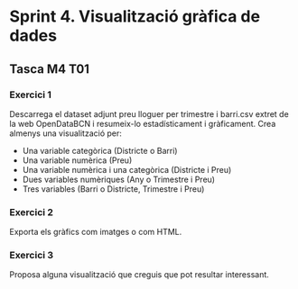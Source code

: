 # Sprint 4. Visualització gràfica de dades

## Tasca M4 T01

### Exercici 1
Descarrega el dataset adjunt preu lloguer per trimestre i barri.csv extret de la web OpenDataBCN i resumeix-lo estadísticament i gràficament.
Crea almenys una visualització per:
- Una variable categòrica (Districte o Barri)
- Una variable numèrica (Preu)
- Una variable numèrica i una categòrica (Districte i Preu)
- Dues variables numèriques (Any o Trimestre i Preu)
- Tres variables (Barri o Districte, Trimestre i Preu)

### Exercici 2
Exporta els gràfics com imatges o com HTML.

### Exercici 3
Proposa alguna visualització que creguis que pot resultar interessant.
